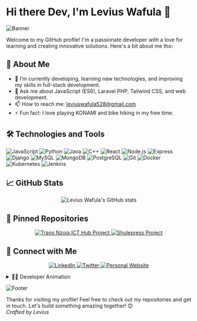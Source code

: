 # Hi there Dev, I'm Levius Wafula 👋

![Banner](https://media.giphy.com/media/xT9IgzoKnwFNmISR8I/giphy.gif)

Welcome to my GitHub profile! I'm a passionate developer with a love for learning and creating innovative solutions. Here's a bit about me tho:

## 🚀 About Me
- 🌱 I’m currently developing, learning new technologies, and improving my skills in full-stack development.
- 💬 Ask me about JavaScript (ES6), Laravel PHP, Tailwind CSS, and web development.
- 📫 How to reach me: [leviuswafula528@gmail.com](mailto:leviuswafula528@gmail.com)
- ⚡ Fun fact: I love playing KONAMI and bike hiking in my free time.

## 🛠️ Technologies and Tools
![JavaScript](https://img.shields.io/badge/-JavaScript-F7DF1E?style=flat&logo=javascript&logoColor=black)
![Python](https://img.shields.io/badge/-Python-3776AB?style=flat&logo=python&logoColor=white)
![Java](https://img.shields.io/badge/-Java-007396?style=flat&logo=java&logoColor=white)
![C++](https://img.shields.io/badge/-C++-00599C?style=flat&logo=cplusplus&logoColor=white)
![React](https://img.shields.io/badge/-React-61DAFB?style=flat&logo=react&logoColor=black)
![Node.js](https://img.shields.io/badge/-Node.js-339933?style=flat&logo=nodedotjs&logoColor=white)
![Express](https://img.shields.io/badge/-Express-000000?style=flat&logo=express&logoColor=white)
![Django](https://img.shields.io/badge/-Django-092E20?style=flat&logo=django&logoColor=white)
![MySQL](https://img.shields.io/badge/-MySQL-4479A1?style=flat&logo=mysql&logoColor=white)
![MongoDB](https://img.shields.io/badge/-MongoDB-47A248?style=flat&logo=mongodb&logoColor=white)
![PostgreSQL](https://img.shields.io/badge/-PostgreSQL-336791?style=flat&logo=postgresql&logoColor=white)
![Git](https://img.shields.io/badge/-Git-F05032?style=flat&logo=git&logoColor=white)
![Docker](https://img.shields.io/badge/-Docker-2496ED?style=flat&logo=docker&logoColor=white)
![Kubernetes](https://img.shields.io/badge/-Kubernetes-326CE5?style=flat&logo=kubernetes&logoColor=white)
![Jenkins](https://img.shields.io/badge/-Jenkins-D24939?style=flat&logo=jenkins&logoColor=white)

## 📈 GitHub Stats
<p align="center">
  <img src="https://github-readme-stats.vercel.app/api?username=leviuswafula52&show_icons=true&theme=radical" alt="Levius Wafula's GitHub stats" />
</p>

## 📌 Pinned Repositories
<p align="center">
  <a href="https://github.com/leviuswafula52/Trans-Nzoia-ICT-hub-project">
    <img src="https://github-readme-stats.vercel.app/api/pin/?username=leviuswafula52&repo=Trans-Nzoia-ICT-hub-project&theme=radical" alt="Trans Nzoia ICT Hub Project" />
  </a>
  <a href="https://github.com/leviuswafula52/Shulepress-project">
    <img src="https://github-readme-stats.vercel.app/api/pin/?username=leviuswafula52&repo=Shulepress-project&theme=radical" alt="Shulepress Project" />
  </a>
</p>

## 🤝 Connect with Me
<p align="center">
  <a href="https://www.linkedin.com/in/leviuswafula">
    <img src="https://img.shields.io/badge/-LinkedIn-0077B5?style=flat&logo=linkedin&logoColor=white" alt="LinkedIn" />
  </a>
  <a href="https://twitter.com/leviuswafula">
    <img src="https://img.shields.io/badge/-Twitter-1DA1F2?style=flat&logo=twitter&logoColor=white" alt="Twitter" />
  </a>
  <a href="https://leviuswafula.dev">
    <img src="https://img.shields.io/badge/-Website-FF7139?style=flat&logo=google-chrome&logoColor=white" alt="Personal Website" />
  </a>
</p>

<details>
  <summary>👨‍💻 Developer Animation</summary>
  <div align="center">
    <code>console.log('Welcome to my GitHub profile!');</code>
  </div>
</details>

![Footer](https://drive.google.com/drive/folders/1lnpDpegfsXRd3yQz3g0zssXykOZVxtRu/footer.gif)

Thanks for visiting my profile! Feel free to check out my repositories and get in touch. Let's build something amazing together! 😊  
_Crafted by Levius_
